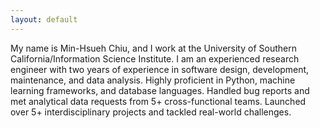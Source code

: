 ```yaml
---
layout: default
---
```

My name is Min-Hsueh Chiu, and I work at the University of Southern California/Information Science Institute. I am an experienced research engineer with two years of experience in software design, development, maintenance, and data analysis. Highly proficient in Python, machine learning frameworks, and database languages. Handled bug reports and met analytical data requests from 5+ cross-functional teams. Launched over 5+ interdisciplinary projects and tackled real-world challenges.